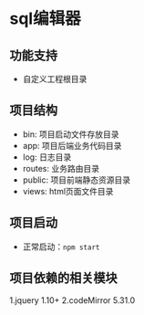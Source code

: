 # sql编辑器
## 功能支持
* 自定义工程根目录

## 项目结构
* bin: 项目启动文件存放目录
* app: 项目后端业务代码目录
* log: 日志目录  
* routes: 业务路由目录  
* public: 项目前端静态资源目录  
* views: html页面文件目录   

## 项目启动  
* 正常启动：``` npm start ```


## 项目依赖的相关模块  
1.jquery 1.10+
2.codeMirror 5.31.0
 

